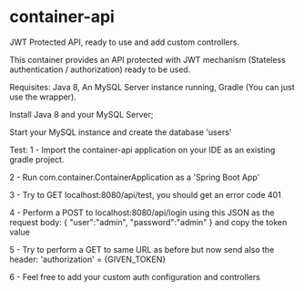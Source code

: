 # container-api
JWT Protected API, ready to use and add custom controllers.


This container provides an API protected with JWT mechanism (Stateless authentication / authorization) ready to be used.


Requisites: 
Java 8, An MySQL Server instance running, Gradle (You can just use the wrapper).



Install Java 8 and your MySQL Server;

Start your MySQL instance and create the database 'users'



Test:
1 - Import the container-api application on your IDE as an existing gradle project.

2 - Run com.container.ContainerApplication as a 'Spring Boot App'

3 - Try to GET localhost:8080/api/test, you should get an error code 401

4 - Perform a POST to localhost:8080/api/login using this JSON as the request body: { "user":"admin", "password":"admin" } and copy the token value

5 - Try to perform a GET to same URL as before but now send also the header: 'authorization' = {GIVEN_TOKEN}

6 - Feel free to add your custom auth configuration and controllers

